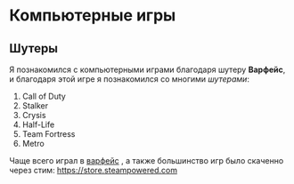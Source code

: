 # Компьютерные игры  
## Шутеры  
Я познакомился с компьютерными играми благодаря шутеру **Варфейс**, и благодаря этой игре я познакомился со многими *шутерами*:  
1. Call of Duty  
2. Stalker  
3. Crysis 
4. Half-Life
5. Team Fortress  
6. Metro  
  
Чаще всего играл в [варфейс](https://ru.warface.com/promo/roulette/new?_1ld=3477087_2051689_5197548541_14179548138_44814253217&_1lp=1&oprtrack=4488&_1lpbf=2&yclid=6761007796598341631) , а также большинство игр было скаченно через стим: <https://store.steampowered.com>  
